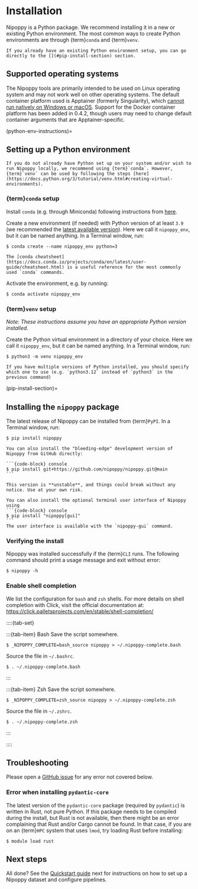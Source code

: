 # Installation

Nipoppy is a Python package. We recommend installing it in a new or existing Python environment. The most common ways to create Python environments are through {term}`conda` and {term}`venv`.

```{note}
If you already have an existing Python environment setup, you can go directly to the [](#pip-install-section) section.
```

## Supported operating systems

The Nipoppy tools are primarily intended to be used on Linux operating system and may not work well on other operating systems. The default container platform used is Apptainer (formerly Singularity), which [cannot run natively on Windows or macOS](https://apptainer.org/docs/admin/main/installation.html#installation-on-windows-or-mac). Support for the Docker container platform has been added in 0.4.2, though users may need to change default container arguments that are Apptainer-specific.

(python-env-instructions)=
## Setting up a Python environment

```{tip}
If you do not already have Python set up on your system and/or wish to run Nipoppy locally, we recommend using {term}`conda`. However, {term}`venv` can be used by following the steps [here](https://docs.python.org/3/tutorial/venv.html#creating-virtual-environments).
```

### {term}`conda` setup

Install `conda` (e.g. through Miniconda) following instructions from [here](https://conda.io/projects/conda/en/latest/user-guide/install/index.html).

Create a new environment (if needed) with Python version of at least `3.9` (we recommended the [latest available version](https://www.python.org/doc/versions)). Here we call it `nipoppy_env`, but it can be named anything. In a Terminal window, run:
```{code-block} console
$ conda create --name nipoppy_env python=3
```

```{tip}
The [conda cheatsheet](https://docs.conda.io/projects/conda/en/latest/user-guide/cheatsheet.html) is a useful reference for the most commonly used `conda` commands.
```

Activate the environment, e.g. by running:
```{code-block} console
$ conda activate nipoppy_env
```

### {term}`venv` setup

*Note: These instructions assume you have an appropriate Python version installed.*

Create the Python virtual environment in a directory of your choice. Here we call it `nipoppy_env`, but it can be named anything. In a Terminal window, run:

```{code-block} console
$ python3 -m venv nipoppy_env
```

```{note}
If you have multiple versions of Python installed, you should specify which one to use (e.g. `python3.12` instead of `python3` in the previous command)
```

(pip-install-section)=
## Installing the `nipoppy` package

The latest release of Nipoppy can be installed from {term}`PyPI`. In a Terminal window, run:
```{code-block} console
$ pip install nipoppy
```

````{note}
You can also install the "bleeding-edge" development version of Nipoppy from GitHub directly:

```{code-block} console
$ pip install git+https://github.com/nipoppy/nipoppy.git@main
```

This version is **unstable**, and things could break without any notice. Use at your own risk.
````

````{note}
You can also install the optional terminal user interface of Nipoppy using
```{code-block} console
$ pip install "nipoppy[gui]"
```
The user interface is available with the `nipoppy-gui` command.
````

### Verifying the install

Nipoppy was installed successfully if the {term}`CLI` runs. The following command should print a usage message and exit without error:
```{code-block} console
$ nipoppy -h
```

### Enable shell completion
We list the configuration for `bash` and `zsh` shells. For more details on shell completion with Click, visit the official documentation at: https://click.palletsprojects.com/en/stable/shell-completion/

::::{tab-set}

:::{tab-item} Bash
Save the script somewhere.

```{code-block} console
$ _NIPOPPY_COMPLETE=bash_source nipoppy > ~/.nipoppy-complete.bash
```

Source the file in `~/.bashrc`.

```{code-block} console
$ . ~/.nipoppy-complete.bash
```

:::

:::{tab-item} Zsh
Save the script somewhere.

```{code-block} console
$ _NIPOPPY_COMPLETE=zsh_source nipoppy > ~/.nipoppy-complete.zsh
```

Source the file in `~/.zshrc`.

```{code-block} console
$ . ~/.nipoppy-complete.zsh
```

:::

::::

## Troubleshooting

Please open a [GitHub issue](https://github.com/nipoppy/nipoppy/issues/new/choose) for any error not covered below.

### Error when installing `pydantic-core`

The latest version of the `pydantic-core` package (required by `pydantic`) is written in Rust, not pure Python. If this package needs to be compiled during the install, but Rust is not available, then there might be an error complaining that Rust and/or Cargo cannot be found. In that case, if you are on an {term}`HPC` system that uses `lmod`, try loading Rust before installing:
```{code-block} console
$ module load rust
```

## Next steps

All done? See the [Quickstart guide](quickstart/index.md) next for instructions on how to set up a Nipoppy dataset and configure pipelines.
